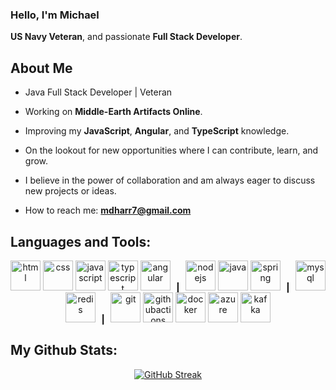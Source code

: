 ### Hello, I'm Michael
**US Navy Veteran**, and passionate **Full Stack Developer**.

## About Me

- Java Full Stack Developer | Veteran

- Working on **Middle-Earth Artifacts Online**.

- Improving my **JavaScript**, **Angular**, and **TypeScript** knowledge.

- On the lookout for new opportunities where I can contribute, learn, and grow.

- I believe in the power of collaboration and am always eager to discuss new projects or ideas.

- How to reach me: **mdharr7@gmail.com**

## Languages and Tools:
<div align="center">
  <p>
    <!-- Frontend Technologies -->
    <img src="https://cdn.jsdelivr.net/gh/devicons/devicon/icons/html5/html5-original.svg" alt="html" width="48" height="48" />
    <img src="https://cdn.jsdelivr.net/gh/devicons/devicon/icons/css3/css3-original.svg" alt="css" width="48" height="48" />
    <img src="https://cdn.jsdelivr.net/gh/devicons/devicon/icons/javascript/javascript-original.svg" alt="javascript" width="48" height="48" />
    <img src="https://cdn.jsdelivr.net/gh/devicons/devicon/icons/typescript/typescript-original.svg" alt="typescript" width="48" height="48" />
    <img src="https://cdn.jsdelivr.net/gh/devicons/devicon/icons/angularjs/angularjs-original.svg" alt="angular" width="48" height="48" />
    &nbsp;┃&nbsp;
    <!-- Backend Technologies -->
    <img src="https://cdn.jsdelivr.net/gh/devicons/devicon/icons/nodejs/nodejs-original.svg" alt="nodejs" width="48" height="48" />
    <img src="https://cdn.jsdelivr.net/gh/devicons/devicon/icons/java/java-original.svg" alt="java" width="48" height="48" />
    <img src="https://cdn.jsdelivr.net/gh/devicons/devicon/icons/spring/spring-original.svg" alt="spring" width="48" height="48" />
    &nbsp;┃&nbsp;
    <!-- Database Technologies -->
    <img src="https://cdn.jsdelivr.net/gh/devicons/devicon/icons/mysql/mysql-original.svg" alt="mysql" width="48" height="48" />
    <img src="https://cdn.jsdelivr.net/gh/devicons/devicon/icons/redis/redis-original.svg" alt="redis" width="48" height="48" />
    &nbsp;┃&nbsp;
    <!-- DevOps & Cloud -->
    <img src="https://cdn.jsdelivr.net/gh/devicons/devicon/icons/git/git-original.svg" alt="git" width="48" height="48" />
    <img src="https://cdn.jsdelivr.net/gh/devicons/devicon/icons/githubactions/githubactions-original.svg" alt="githubactions" width="48" height="48" />
    <img src="https://cdn.jsdelivr.net/gh/devicons/devicon/icons/docker/docker-original.svg" alt="docker" width="48" height="48" />
    <img src="https://cdn.jsdelivr.net/gh/devicons/devicon/icons/azure/azure-original.svg" alt="azure" width="48" height="48" />
    <img src="https://cdn.jsdelivr.net/gh/devicons/devicon/icons/apachekafka/apachekafka-original.svg" alt="kafka" width="48" height="48" />
  </p>
</div>
   
## My Github Stats:
<div align="center">
   <a href="https://git.io/streak-stats"><img src="https://github-readme-streak-stats.herokuapp.com?user=mdharr&theme=github-dark-dimmed" alt="GitHub Streak" /></a>
</div>
